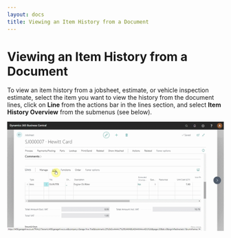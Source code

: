 ```yaml
---
layout: docs
title: Viewing an Item History from a Document
---
```


# Viewing an Item History from a Document

To view an item history from a jobsheet, estimate, or vehicle inspection estimate, select the item you want to view the history from the document lines, click on **Line** from the actions bar in the lines section, and select **Item History Overview** from the submenus (see below).

![](media/garagehive-item-history-overview.gif)

